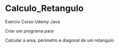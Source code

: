 # Calculo_Retangulo

Exercio Curso Udemy Java

Criar um programa para

Calcular a area, perimetro e diagonal de um retangulo
